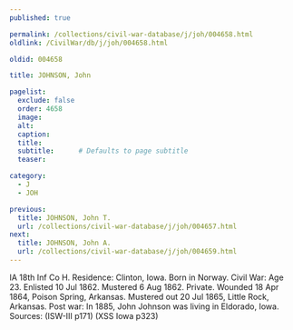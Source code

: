 ```yaml
---
published: true

permalink: /collections/civil-war-database/j/joh/004658.html
oldlink: /CivilWar/db/j/joh/004658.html

oldid: 004658

title: JOHNSON, John

pagelist:
  exclude: false
  order: 4658
  image: 
  alt:
  caption:
  title:
  subtitle:      # Defaults to page subtitle
  teaser:

category: 
  - J 
  - JOH

previous:
  title: JOHNSON, John T.
  url: /collections/civil-war-database/j/joh/004657.html  
next:
  title: JOHNSON, John A.
  url: /collections/civil-war-database/j/joh/004659.html   
---
```

IA 18th Inf Co H. Residence: Clinton, Iowa. Born in Norway. Civil War: Age 23. Enlisted 10 Jul 1862. Mustered 6 Aug 1862. Private. Wounded 18 Apr 1864, Poison Spring, Arkansas. Mustered out 20 Jul 1865, Little Rock, Arkansas. Post war: In 1885, John Johnson was living in Eldorado, Iowa. Sources: (ISW-III p171) (XSS Iowa p323)